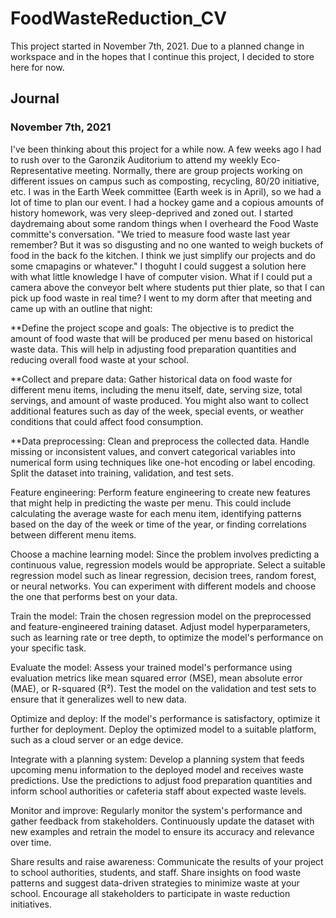 # FoodWasteReduction_CV

This project started in November 7th, 2021. Due to a planned change in workspace and in the hopes that I continue this project, I decided to store here for now.

## Journal

### November 7th, 2021

I've been thinking about this project for a while now. A few weeks ago I had to rush over to the Garonzik Auditorium to attend my weekly Eco-Representative meeting. Normally, there are group projects working on different issues on campus such as composting, recycling, 80/20 initiative, etc. I was in the Earth Week committee (Earth week is in April), so we had a lot of time to plan our event. I had a hockey game and a copious amounts of history homework, was very sleep-deprived and zoned out. I started daydremaing about some random things when I overheard the Food Waste committe's conversation. "We tried to measure food waste last year remember? But it was so disgusting and no one wanted to weigh buckets of food in the back fo the kitchen. I think we just simplify our projects and do some cmapagins or whatever." I thoguht I could suggest a solution here with what little knowledge I have of computer vision. What if I could put a camera above the conveyor belt where students put thier plate, so that I can pick up food waste in real time? I went to my dorm after that meeting and came up with an outline that night:

**Define the project scope and goals:
The objective is to predict the amount of food waste that will be produced per menu based on historical waste data. This will help in adjusting food preparation quantities and reducing overall food waste at your school.

**Collect and prepare data:
Gather historical data on food waste for different menu items, including the menu itself, date, serving size, total servings, and amount of waste produced. You might also want to collect additional features such as day of the week, special events, or weather conditions that could affect food consumption.

**Data preprocessing:
Clean and preprocess the collected data. Handle missing or inconsistent values, and convert categorical variables into numerical form using techniques like one-hot encoding or label encoding. Split the dataset into training, validation, and test sets.

Feature engineering:
Perform feature engineering to create new features that might help in predicting the waste per menu. This could include calculating the average waste for each menu item, identifying patterns based on the day of the week or time of the year, or finding correlations between different menu items.

Choose a machine learning model:
Since the problem involves predicting a continuous value, regression models would be appropriate. Select a suitable regression model such as linear regression, decision trees, random forest, or neural networks. You can experiment with different models and choose the one that performs best on your data.

Train the model:
Train the chosen regression model on the preprocessed and feature-engineered training dataset. Adjust model hyperparameters, such as learning rate or tree depth, to optimize the model's performance on your specific task.

Evaluate the model:
Assess your trained model's performance using evaluation metrics like mean squared error (MSE), mean absolute error (MAE), or R-squared (R²). Test the model on the validation and test sets to ensure that it generalizes well to new data.

Optimize and deploy:
If the model's performance is satisfactory, optimize it further for deployment. Deploy the optimized model to a suitable platform, such as a cloud server or an edge device.

Integrate with a planning system:
Develop a planning system that feeds upcoming menu information to the deployed model and receives waste predictions. Use the predictions to adjust food preparation quantities and inform school authorities or cafeteria staff about expected waste levels.

Monitor and improve:
Regularly monitor the system's performance and gather feedback from stakeholders. Continuously update the dataset with new examples and retrain the model to ensure its accuracy and relevance over time.

Share results and raise awareness:
Communicate the results of your project to school authorities, students, and staff. Share insights on food waste patterns and suggest data-driven strategies to minimize waste at your school. Encourage all stakeholders to participate in waste reduction initiatives.
